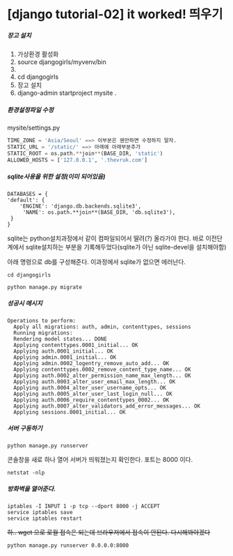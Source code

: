 # [django tutorial-02] it worked! 띄우기



##### 장고 설치

1. 가상환경 활성화
2. source djangogirls/myvenv/bin
3. 
4. cd djangogirls
5. 장고 설치
6. django-admin startproject mysite .

 

##### 환경설정파일 수정
mysite/settings.py

```python
TIME_ZONE = 'Asia/Seoul' ==> 이부분은 웬만하면 수정하지 말자.
STATIC_URL = '/static/' ==> 아래에 아래부분추가
STATIC_ROOT = os.path.**join**(BASE_DIR, 'static')
ALLOWED_HOSTS = ['127.0.0.1', '.thevruk.com']
```

##### sqlite사용을 위한 설정(이미 되어있음)

```properties
DATABASES = {
'default': {
    'ENGINE': 'django.db.backends.sqlite3',
     'NAME': os.path.**join**(BASE_DIR, 'db.sqlite3'),
 }
}
```



sqlite는 python설치과정에서 같이 컴파일되어서 딸려(?) 올라가야 한다. 바로 이전단계에서 sqlite설치하는 부분을 기록해두었다(sqlite가 아닌 sqlite-devel을 설치해야함)

아래 명령으로 db를 구성해준다. 이과정에서 sqlite가 없으면 에러난다.

`cd djangogirls`

`python manage.py migrate`

##### 성공시 메시지

```shell
Operations to perform:
  Apply all migrations: auth, admin, contenttypes, sessions
  Running migrations:
  Rendering model states... DONE
  Applying contenttypes.0001_initial... OK
  Applying auth.0001_initial... OK
  Applying admin.0001_initial... OK
  Applying admin.0002_logentry_remove_auto_add... OK
  Applying contenttypes.0002_remove_content_type_name... OK
  Applying auth.0002_alter_permission_name_max_length... OK
  Applying auth.0003_alter_user_email_max_length... OK
  Applying auth.0004_alter_user_username_opts... OK
  Applying auth.0005_alter_user_last_login_null... OK
  Applying auth.0006_require_contenttypes_0002... OK
  Applying auth.0007_alter_validators_add_error_messages... OK
  Applying sessions.0001_initial... OK
```



##### 서버 구동하기

`python manage.py runserver`

콘솔창을 새로 하나 열어 서버가 띄워졌는지 확인한다. 포트는 8000 이다.

`netstat -nlp`

##### 방화벽을 열어준다.

```shell
iptables -I INPUT 1 -p tcp --dport 8000 -j ACCEPT 
service iptables save
service iptables restart
```

 

~~하.. wget 으로 로컬 접속은 되는데 브라우저에서 접속이 안된다. 다시해봐야겠다~~

`python manage.py runserver 0.0.0.0:8000`

 